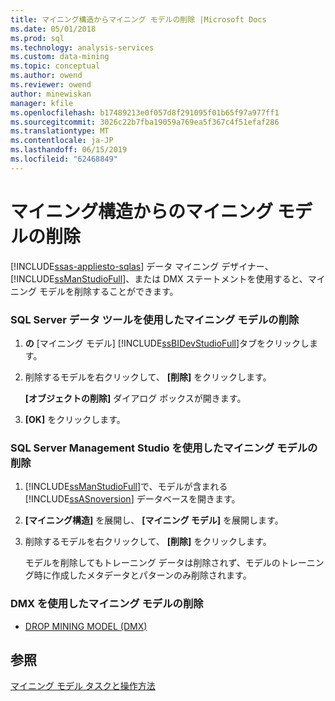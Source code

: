```yaml
---
title: マイニング構造からマイニング モデルの削除 |Microsoft Docs
ms.date: 05/01/2018
ms.prod: sql
ms.technology: analysis-services
ms.custom: data-mining
ms.topic: conceptual
ms.author: owend
ms.reviewer: owend
author: minewiskan
manager: kfile
ms.openlocfilehash: b17489213e0f057d8f291095f01b65f97a977ff1
ms.sourcegitcommit: 3026c22b7fba19059a769ea5f367c4f51efaf286
ms.translationtype: MT
ms.contentlocale: ja-JP
ms.lasthandoff: 06/15/2019
ms.locfileid: "62468849"
---
```

# <a name="delete-a-mining-model-from-a-mining-structure"></a>マイニング構造からのマイニング モデルの削除
[!INCLUDE[ssas-appliesto-sqlas](../../includes/ssas-appliesto-sqlas.md)]
  データ マイニング デザイナー、 [!INCLUDE[ssManStudioFull](../../includes/ssmanstudiofull-md.md)]、または DMX ステートメントを使用すると、マイニング モデルを削除することができます。  
  
### <a name="delete-a-mining-model-using-sql-server-data-tools"></a>SQL Server データ ツールを使用したマイニング モデルの削除  
  
1.  **の** [マイニング モデル] [!INCLUDE[ssBIDevStudioFull](../../includes/ssbidevstudiofull-md.md)]タブをクリックします。  
  
2.  削除するモデルを右クリックして、 **[削除]** をクリックします。  
  
     **[オブジェクトの削除]** ダイアログ ボックスが開きます。  
  
3.  **[OK]** をクリックします。  
  
### <a name="delete-a-mining-model-using-sql-server-management-studio"></a>SQL Server Management Studio を使用したマイニング モデルの削除  
  
1.  [!INCLUDE[ssManStudioFull](../../includes/ssmanstudiofull-md.md)]で、モデルが含まれる [!INCLUDE[ssASnoversion](../../includes/ssasnoversion-md.md)] データベースを開きます。  
  
2.  **[マイニング構造]** を展開し、 **[マイニング モデル]** を展開します。  
  
3.  削除するモデルを右クリックして、 **[削除]** をクリックします。  
  
     モデルを削除してもトレーニング データは削除されず、モデルのトレーニング時に作成したメタデータとパターンのみ削除されます。  
  
### <a name="delete-a-mining-model-using-dmx"></a>DMX を使用したマイニング モデルの削除  
  
-   [DROP MINING MODEL &#40;DMX&#41;](../../dmx/drop-mining-model-dmx.md)  
  
## <a name="see-also"></a>参照  
 [マイニング モデル タスクと操作方法](../../analysis-services/data-mining/mining-model-tasks-and-how-tos.md)  
  
  

